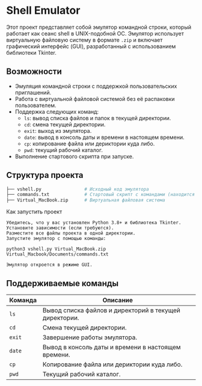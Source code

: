 # Shell Emulator

Этот проект представляет собой эмулятор командной строки, который работает как сеанс shell в UNIX-подобной ОС. Эмулятор использует виртуальную файловую систему в формате `.zip` и включает графический интерфейс (GUI), разработанный с использованием библиотеки Tkinter.

## Возможности

- Эмуляция командной строки с поддержкой пользовательских приглашений.
- Работа с виртуальной файловой системой без её распаковки пользователем.
- Поддержка следующих команд:
  - `ls`: вывод списка файлов и папок в текущей директории.
  - `cd`: смена текущей директории.
  - `exit`: выход из эмулятора.
  - `date`: вывод в консоль даты и времени в настоящем времени.
  - `cp`: копирование файла или дериктории куда либо.
  - `pwd`: текущий рабочий каталог.
- Выполнение стартового скрипта при запуске.

## Структура проекта

```bash
├── vshell.py                # Исходный код эмулятора
├── commands.txt             # Стартовый скрипт с командами (находится в .zip)
├── Virtual_MacBook.zip      # Виртуальная файловая система
```

Как запустить проект

    Убедитесь, что у вас установлен Python 3.8+ и библиотека Tkinter.
    Установите зависимости (если требуются).
    Разместите все файлы проекта в одной директории.
    Запустите эмулятор с помощью команды:

    python3 vshell.py Virtual_MacBook.zip Virtual_Macbook/Documents/commands.txt

    Эмулятор откроется в режиме GUI.

## Поддерживаемые команды

| Команда   | Описание                                                                 |
|-----------|--------------------------------------------------------------------------|
| `ls`      | Вывод списка файлов и директорий в текущей директории.                   |
| `cd`      | Смена текущей директории.                                               |
| `exit`    | Завершение работы эмулятора.                                            |
| `date`    | Вывод в консоль даты и времени в настоящем времени.                     |
| `cp`      | Копирование файла или дериктории куда либо.                             |
| `pwd`     | Текущий рабочий каталог.                                                |
